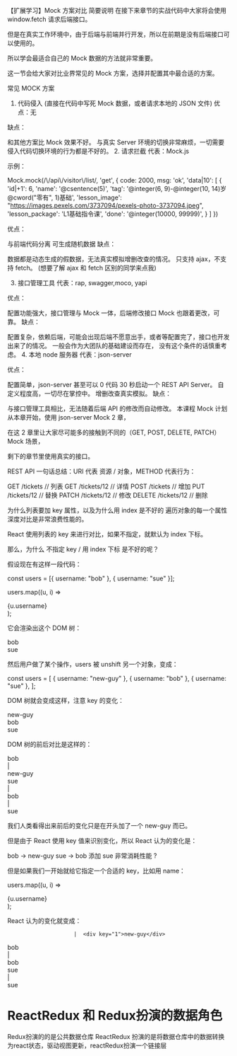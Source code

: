 【扩展学习】Mock 方案对比
简要说明
在接下来章节的实战代码中大家将会使用 window.fetch 请求后端接口。

但是在真实工作环境中，由于后端与前端并行开发，所以在前期是没有后端接口可以使用的。

所以学会最适合自己的 Mock 数据的方法就非常重要。

这一节会给大家对比业界常见的 Mock 方案，选择并配置其中最合适的方案。

常见 MOCK 方案
1. 代码侵入 (直接在代码中写死 Mock 数据，或者请求本地的 JSON 文件)
优点：无

缺点：

和其他方案比 Mock 效果不好。
与真实 Server 环境的切换非常麻烦，一切需要侵入代码切换环境的行为都是不好的。
2. 请求拦截
代表：Mock.js

示例：

Mock.mock(/\\/api\\/visitor\\/list/, 'get', {
  code: 2000,
  msg: 'ok',
  'data|10': [
    {
      'id|+1': 6,
      'name': '@csentence(5)',
      'tag': '@integer(6, 9)-@integer(10, 14)岁 @cword("零有", 1)基础',
      'lesson_image': "<https://images.pexels.com/3737094/pexels-photo-3737094.jpeg>",
      'lesson_package': 'L1基础指令课',
      'done': '@integer(10000, 99999)',
    }
  ]
})

优点：

与前端代码分离
可生成随机数据
缺点：

数据都是动态生成的假数据，无法真实模拟增删改查的情况。
只支持 ajax，不支持 fetch。
(想要了解 ajax 和 fetch 区别的同学来点我)

3. 接口管理工具
代表：rap, swagger,moco, yapi

优点：

配置功能强大，接口管理与 Mock 一体，后端修改接口 Mock 也跟着更改，可靠。
缺点：

配置复杂，依赖后端，可能会出现后端不愿意出手，或者等配置完了，接口也开发出来了的情况。
一般会作为大团队的基础建设而存在， 没有这个条件的话慎重考虑。
4. 本地 node 服务器
代表：json-server

优点：

配置简单，json-server 甚至可以 0 代码 30 秒启动一个 REST API Server。
自定义程度高，一切尽在掌控中。
增删改查真实模拟。
缺点：

与接口管理工具相比，无法随着后端 API 的修改而自动修改。
本课程 Mock 计划
从本章开始，使用 json-server Mock 2 章，

在这 2 章里让大家尽可能多的接触到不同的（GET, POST, DELETE, PATCH）Mock 场景，

剩下的章节里使用真实的接口。

REST API
一句话总结：URI 代表 资源 / 对象，METHOD 代表行为：

GET /tickets // 列表
GET /tickets/12 // 详情
POST /tickets  // 增加
PUT /tickets/12 // 替换
PATCH /tickets/12 // 修改
DELETE /tickets/12 // 删除




为什么列表要加 key 属性，以及为什么用 index 是不好的
遍历对象的每一个属性深度对比是非常浪费性能的。

React 使用列表的 key 来进行对比，如果不指定，就默认为 index 下标。

那么，为什么 不指定 key / 用 index 下标 是不好的呢？

假设现在有这样一段代码：

const users = [{ username: "bob" }, { username: "sue" }];

users.map((u, i) => <div key={i}>{u.username}</div>);

它会渲染出这个 DOM 树：

<div key="1">bob</div>
<div key="2">sue</div>

然后用户做了某个操作，users 被 unshift 另一个对象，变成：

const users = [
  { username: "new-guy" },
  { username: "bob" },
  { username: "sue" },
];

DOM 树就会变成这样，注意 key 的变化：

<div key="1">new-guy</div>
<div key="2">bob</div>
<div key="3">sue</div>

DOM 树的前后对比是这样的：

<div key="1">bob</div>   |  <div key="1">new-guy</div>
<div key="2">sue</div>   |  <div key="2">bob</div>
                         |  <div key="3">sue</div>

我们人类看得出来前后的变化只是在开头加了一个 new-guy 而已。

但是由于 React 使用 key 值来识别变化，所以 React 认为的变化是：

bob -> new-guy
sue -> bob
添加 sue
非常消耗性能 ?

但是如果我们一开始就给它指定一个合适的 key，比如用 name：

users.map((u, i) => <div key={u.username}>{u.username}</div>);

React 认为的变化就变成：

                         |  <div key="1">new-guy</div>
<div key="1">bob</div>   |  <div key="2">bob</div>
<div key="2">sue</div>   |  <div key="3">sue</div>



# ReactRedux 和 Redux扮演的数据角色
Redux扮演的的是公共数据仓库
ReactRedux 扮演的是将数据仓库中的数据转换为react状态，驱动视图更新，reactRedux扮演一个链接层
